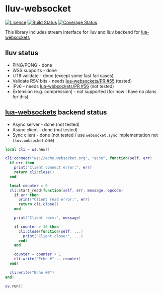 # lluv-websocket
[![Licence](http://img.shields.io/badge/Licence-MIT-brightgreen.svg)](LICENSE)
[![Build Status](https://travis-ci.org/moteus/lua-lluv-websocket.svg?branch=master)](https://travis-ci.org/moteus/lua-lluv-websocket)
[![Coverage Status](https://coveralls.io/repos/moteus/lua-lluv-websocket/badge.svg?branch=master)](https://coveralls.io/r/moteus/lua-lluv-websocket?branch=master)

This library includes stream interface for lluv and lluv backend for [lua-websockets](https://github.com/lipp/lua-websockets)

## lluv status
 * PING/PONG - done
 * WSS supports - done
 * UT8 validate - done (except some fast fail cases)
 * Validate RSV bits - needs [lua-websockets/PR #55](https://github.com/lipp/lua-websockets/pull/55) (tested)
 * IPv6 - needs [lua-websockets/PR #56](https://github.com/lipp/lua-websockets/pull/56) (not tested)
 * Extension (e.g. compression) - not supported (for now I have no plans for this)

## [lua-websockets](https://github.com/lipp/lua-websockets) backend status
 * Async server - done (not tested)
 * Async client - done (not tested)
 * Sync client - done (not tested / use `websocket.sync` implementation not `lluv.wobsocket` one)

```Lua
local cli = ws.new()

cli:connect("ws://echo.websocket.org", "echo", function(self, err)
  if err then
    print("Client connect error:", err)
    return cli:close()
  end

  local counter = 0
  cli:start_read(function(self, err, message, opcode)
    if err then
      print("Client read error:", err)
      return cli:close()
    end

    print("Client recv:", message)

    if counter > 10 then
      cli:close(function(self, ...)
        print("Client close:", ...)
      end)
    end

    counter = counter + 1
    cli:write("Echo #" .. counter)
  end)

  cli:write("Echo #0")
end)

uv.run()
```
